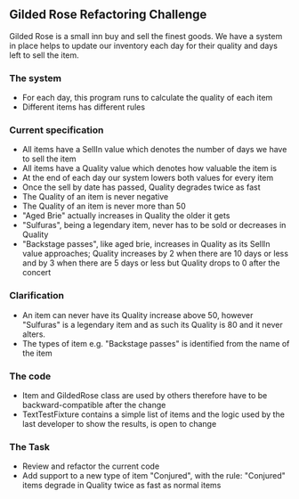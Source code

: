 ## Gilded Rose Refactoring Challenge

Gilded Rose is a small inn buy and sell the finest goods. We have a system in place helps to update our inventory each day for their quality and days left to sell the item.

### The system
- For each day, this program runs to calculate the quality of each item
- Different items has different rules

### Current specification
- All items have a SellIn value which denotes the number of days we have to sell the item
- All items have a Quality value which denotes how valuable the item is
- At the end of each day our system lowers both values for every item
- Once the sell by date has passed, Quality degrades twice as fast
- The Quality of an item is never negative
- The Quality of an item is never more than 50
- "Aged Brie" actually increases in Quality the older it gets
- "Sulfuras", being a legendary item, never has to be sold or decreases in Quality
- "Backstage passes", like aged brie, increases in Quality as its SellIn value approaches; Quality increases by 2 when there are 10 days or less and by 3 when there are 5 days or less but Quality drops to 0 after the concert

### Clarification
- An item can never have its Quality increase above 50, however "Sulfuras" is a legendary item and as such its Quality is 80 and it never alters.
- The types of item e.g. "Backstage passes" is identified from the name of the item

### The code
- Item and GildedRose class are used by others therefore have to be backward-compatible after the change
- TextTestFixture contains a simple list of items and the logic used by the last developer to show the results, is open to change

### The Task
- Review and refactor the current code
- Add support to a new type of item "Conjured", with the rule: "Conjured" items degrade in Quality twice as fast as normal items
